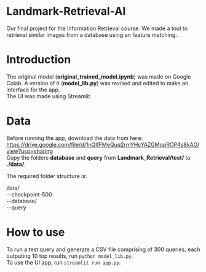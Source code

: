# Landmark-Retrieval-AI
Our final project for the Information Retrieval course. We made a tool to retrieval similar images from a database using an feature matching.

# Introduction
The original model (**original_trained_model.ipynb**) was made on Google Colab. A version of it (**model_lib.py**) was revised and edited to make an interface for the app.  
The UI was made using Streamlit.  

# Data
Before running the app, download the data from here: https://drive.google.com/file/d/1nQIfFMeQuq2rmYHcYAZGMqpROP4s8kAO/view?usp=sharing  
Copy the folders **database** and **query** from **Landmark_Retrieval/test/** to **./data/**.  
  
The required folder structure is:  
  
data/  
--checkpoint-500   
--database/  
--query  

# How to use
To run a test query and generate a CSV file comprising of 300 queries, each outputing 10 top results, run `python model_lib.py`.  
To use the UI app, run `streamlit run app.py`.  
